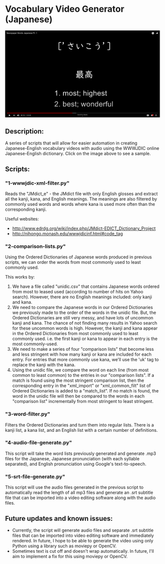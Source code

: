 # Vocabulary Video Generator (Japanese)

[![IMAGE](img/screenshot.png)](https://youtu.be/pHa-b64VSOs)

## Description:
A series of scripts that will allow for easier automation in creating 
Japanese-English vocabulary videos with audio using the WWWJDIC
online Japanese-English dictionary. Click on the image above to see a sample.

## Scripts:
### "1-wwwjdic-xml-filter.py"
Reads the "JMdict_e" - the JMdict file with only English glosses and
extract all the kanji, kana, and English meanings.
The meanings are also filtered by commonly used words and words where
kana is used more often than the corresponding kanji.

Useful websites:
* http://www.edrdg.org/wiki/index.php/JMdict-EDICT_Dictionary_Project
* http://nihongo.monash.edu/wwwjdicinf.html#code_tag

### "2-comparison-lists.py"
Using the Ordered Dictionaries of Japanese words produced in previous scripts,
we can order the words from most commonly used to least commonly used.

This works by:
1. We have a file called "unidic.csv" that contains Japanese words ordered from most
   to leased used (according to number of hits on Yahoo search). However, there are no
   English meanings included: only kanji and kana.
2. We need to compare the Japanese words in our Ordered Dictionaries we previously made to the
   order of the words in the unidic file. But, the Ordered Dictionaries are still very messy, and
   have lots of uncommon kanji and kana. The chance of not finding many results in Yahoo search for
   these uncommon words is high. However, the kanji and kana appear in the Ordered Dictionaries
   from most commonly used to least commonly used. i.e. the first kanji or kana to appear in each
   entry is the most commonly-used.
3. We need to make a series of four "comparison lists" that become less and less stringent with how many
   kanji or kana are included for each entry. For entries that more commonly use kana, we'll use the 'uk'
   tag to replace the kanji with the kana.
4. Using the unidic file, we compare the word on each line (from most common to least common) to the
   entries in our "comparison lists". If a match is found using the most stringent comparison list,
   then the corresponding entry in the "xml_import" or "xml_common_filt" list of Ordered Dictionaries
   is added to a "match_list". If no match is found, the word in the unidic file will then be compared
   to the words in each "comparison list" incrementally from most stringent to least stringent.

### "3-word-filter.py"
Filters the Ordered Dictionaries and turn them into regular lists. There is a kanji list,
a kana list, and an English list with a certain number of definitions.

### "4-audio-file-generate.py"
This script will take the word lists previously generated and
generate .mp3 files for the Japanese, Japanese pronunciation
(with each syllable separated), and English pronunciation using
Google's text-to-speech.

### "5-srt-file-generate.py"
This script will use the audio files generated in the previous script
to automatically read the length of all mp3 files and generate an .srt
subtitle file that can be imported into a video editing software along
with the audio files.

## Future updates and known issues:
* Currently, the script will generate audio files and separate .srt subtitle files
that can be imported into video editing software and immediately rendered. In future,
I hope to be able to generate the video using only Python using a library such as
moviepy or OpenCV.
* Sometimes text is cut off and doesn't wrap automatically. In future, I'll aim to
implement a fix for this using moviepy or OpenCV.